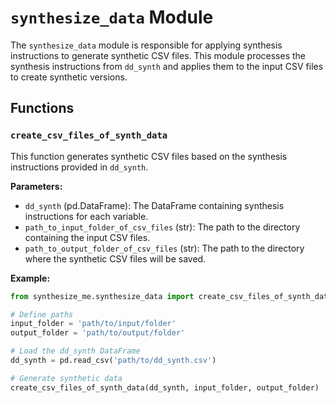 # `synthesize_data` Module

The `synthesize_data` module is responsible for applying synthesis instructions to generate synthetic CSV files. This module processes the synthesis instructions from `dd_synth` and applies them to the input CSV files to create synthetic versions.

## Functions

### `create_csv_files_of_synth_data`

This function generates synthetic CSV files based on the synthesis instructions provided in `dd_synth`.

**Parameters:**

- `dd_synth` (pd.DataFrame): The DataFrame containing synthesis instructions for each variable.
- `path_to_input_folder_of_csv_files` (str): The path to the directory containing the input CSV files.
- `path_to_output_folder_of_csv_files` (str): The path to the directory where the synthetic CSV files will be saved.

**Example:**

```python
from synthesize_me.synthesize_data import create_csv_files_of_synth_data

# Define paths
input_folder = 'path/to/input/folder'
output_folder = 'path/to/output/folder'

# Load the dd_synth DataFrame
dd_synth = pd.read_csv('path/to/dd_synth.csv')

# Generate synthetic data
create_csv_files_of_synth_data(dd_synth, input_folder, output_folder)
```
